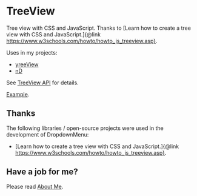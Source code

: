 # TreeView
Tree view with CSS and JavaScript. Thanks to [Learn how to create a tree view with CSS and JavaScript.]{@link https://www.w3schools.com/howto/howto_js_treeview.asp}.

Uses in my projects:
 * [yreeView](../nreeView)
 * [nD](../nD)

See [TreeView API](https://raw.githack.com/anhr/commonNodeJS/master/treeView/jsdoc/index.html) for details.

[Example](https://raw.githack.com/anhr/commonNodeJS/master/treeView/Examples/index.html).


## Thanks
The following libraries / open-source projects were used in the development of DropdownMenu:
 * [Learn how to create a tree view with CSS and JavaScript.]{@link https://www.w3schools.com/howto/howto_js_treeview.asp}.

 ## Have a job for me?
Please read [About Me](https://anhr.github.io/AboutMe/).
